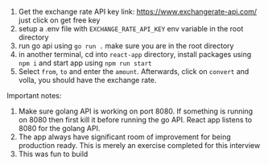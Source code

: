 1. Get the exchange rate API key link: https://www.exchangerate-api.com/ just click on get free key
2. setup a .env file with `EXCHANGE_RATE_API_KEY` env variable in the root directory
3. run go api using `go run .` make sure you are in the root directory
4. in another terminal, cd into `react-app` directory, install packages using `npm i` and start app using `npm run start`
5. Select `from`, `to` and enter the `amount`. Afterwards, click on `convert` and volla, you should have the exchange rate. 


Important notes: 
1. Make sure golang API is working on port 8080. If something is running on 8080 then first kill it before running the go API. React app listens to 8080 for the golang API.
2. The app always have significant room of improvement for being production ready. This is merely an exercise completed for this interview
3. This was fun to build